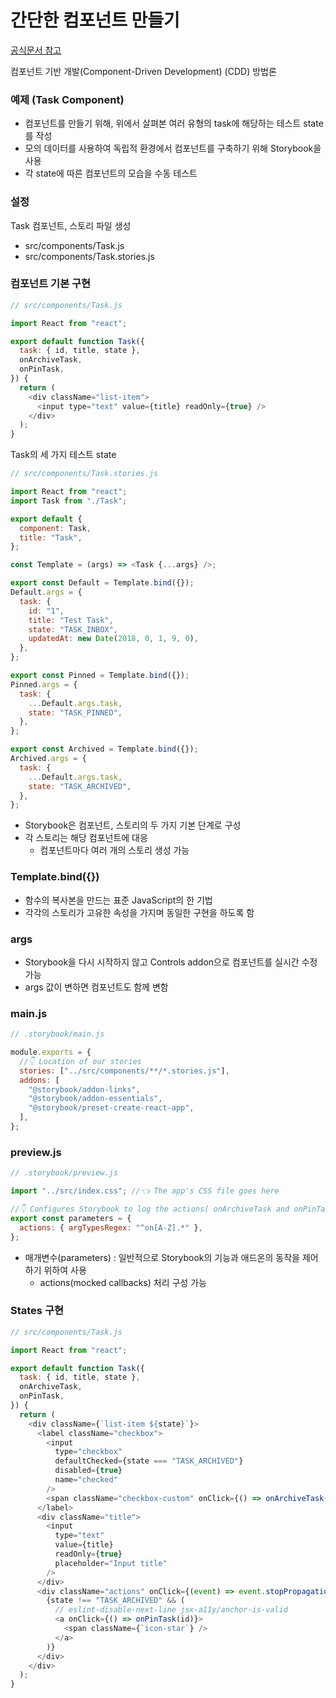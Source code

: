 # 간단한 컴포넌트 만들기

[공식문서 참고](https://storybook.js.org/tutorials/intro-to-storybook/react/ko/simple-component/)

컴포넌트 기반 개발(Component-Driven Development) (CDD) 방법론

### 예제 (Task Component)

- 컴포넌트를 만들기 위해, 위에서 살펴본 여러 유형의 task에 해당하는 테스트 state를 작성
- 모의 데이터를 사용하여 독립적 환경에서 컴포넌트를 구축하기 위해 Storybook을 사용
- 각 state에 따른 컴포넌트의 모습을 수동 테스트

### 설정

Task 컴포넌트, 스토리 파일 생성

- src/components/Task.js
- src/components/Task.stories.js

### 컴포넌트 기본 구현

```js
// src/components/Task.js

import React from "react";

export default function Task({
  task: { id, title, state },
  onArchiveTask,
  onPinTask,
}) {
  return (
    <div className="list-item">
      <input type="text" value={title} readOnly={true} />
    </div>
  );
}
```

Task의 세 가지 테스트 state

```js
// src/components/Task.stories.js

import React from "react";
import Task from "./Task";

export default {
  component: Task,
  title: "Task",
};

const Template = (args) => <Task {...args} />;

export const Default = Template.bind({});
Default.args = {
  task: {
    id: "1",
    title: "Test Task",
    state: "TASK_INBOX",
    updatedAt: new Date(2018, 0, 1, 9, 0),
  },
};

export const Pinned = Template.bind({});
Pinned.args = {
  task: {
    ...Default.args.task,
    state: "TASK_PINNED",
  },
};

export const Archived = Template.bind({});
Archived.args = {
  task: {
    ...Default.args.task,
    state: "TASK_ARCHIVED",
  },
};
```

- Storybook은 컴포넌트, 스토리의 두 가지 기본 단계로 구성
- 각 스토리는 해당 컴포넌트에 대응
  - 컴포넌트마다 여러 개의 스토리 생성 가능

### Template.bind({})

- 함수의 복사본을 만드는 표준 JavaScript의 한 기법
- 각각의 스토리가 고유한 속성을 가지며 동일한 구현을 하도록 함

### args

- Storybook을 다시 시작하지 않고 Controls addon으로 컴포넌트를 실시간 수정 가능
- args 값이 변하면 컴포넌트도 함께 변함

### main.js

```js
// .storybook/main.js

module.exports = {
  //👇 Location of our stories
  stories: ["../src/components/**/*.stories.js"],
  addons: [
    "@storybook/addon-links",
    "@storybook/addon-essentials",
    "@storybook/preset-create-react-app",
  ],
};
```

### preview.js

```js
// .storybook/preview.js

import "../src/index.css"; //👈 The app's CSS file goes here

//👇 Configures Storybook to log the actions( onArchiveTask and onPinTask ) in the UI.
export const parameters = {
  actions: { argTypesRegex: "^on[A-Z].*" },
};
```

- 매개변수(parameters) : 일반적으로 Storybook의 기능과 애드온의 동작을 제어하기 위하여 사용
  - actions(mocked callbacks) 처리 구성 가능

### States 구현

```js
// src/components/Task.js

import React from "react";

export default function Task({
  task: { id, title, state },
  onArchiveTask,
  onPinTask,
}) {
  return (
    <div className={`list-item ${state}`}>
      <label className="checkbox">
        <input
          type="checkbox"
          defaultChecked={state === "TASK_ARCHIVED"}
          disabled={true}
          name="checked"
        />
        <span className="checkbox-custom" onClick={() => onArchiveTask(id)} />
      </label>
      <div className="title">
        <input
          type="text"
          value={title}
          readOnly={true}
          placeholder="Input title"
        />
      </div>
      <div className="actions" onClick={(event) => event.stopPropagation()}>
        {state !== "TASK_ARCHIVED" && (
          // eslint-disable-next-line jsx-a11y/anchor-is-valid
          <a onClick={() => onPinTask(id)}>
            <span className={`icon-star`} />
          </a>
        )}
      </div>
    </div>
  );
}
```
